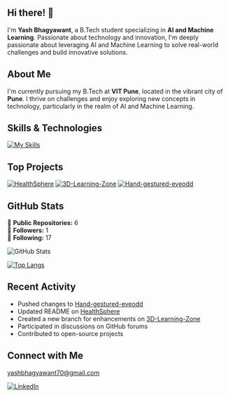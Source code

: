 ## Hi there! 👋

I'm **Yash Bhagyawant**, a B.Tech student specializing in **AI and Machine Learning**. Passionate about technology and innovation, I'm deeply passionate about leveraging AI and Machine Learning to solve real-world challenges and build innovative solutions.

## About Me

I'm currently pursuing my B.Tech at **VIT Pune**, located in the vibrant city of **Pune**. I thrive on challenges and enjoy exploring new concepts in technology, particularly in the realm of AI and Machine Learning.

## Skills & Technologies

[![My Skills](https://skillicons.dev/icons?i=python,cpp,js,html,css,django,mysql,git,github,ai,opencv,tensorflow
)](https://skillicons.dev)

## Top Projects

[![HealthSphere](https://github-readme-stats.vercel.app/api/pin/?username=yash-7575&repo=HealthSphere&theme=dark)](https://github.com/yash-7575/HealthSphere)
[![3D-Learning-Zone](https://github-readme-stats.vercel.app/api/pin/?username=yash-7575&repo=3D-Learning-Zone&theme=dark)](https://github.com/yash-7575/3D-Learning-Zone)
[![Hand-gestured-eveodd](https://github-readme-stats.vercel.app/api/pin/?username=yash-7575&repo=Hand-gestured-eveodd&theme=dark)](https://github.com/yash-7575/Hand-gestured-eveodd)

## GitHub Stats

🌟 **Public Repositories:** 6  
👥 **Followers:** 1  
🔗 **Following:** 17 

![GitHub Stats](https://github-readme-stats.vercel.app/api?username=yash-7575&show_icons=true&theme=radical)

[![Top Langs](https://github-readme-stats.vercel.app/api/top-langs/?username=yash-7575&layout=compact&theme=dark)](https://github.com/anuraghazra/github-readme-stats)

## Recent Activity

- Pushed changes to [Hand-gestured-eveodd](https://github.com/yash-7575/Hand-gestured-eveodd)
- Updated README on [HealthSphere](https://github.com/yash-7575/HealthSphere)
- Created a new branch for enhancements on [3D-Learning-Zone](https://github.com/yash-7575/3D-Learning-Zone)
- Participated in discussions on GitHub forums
- Contributed to open-source projects

## Connect with Me

yashbhagyawant70@gmail.com

[![LinkedIn](https://img.shields.io/badge/LinkedIn-Connect-blue?style=flat-square&logo=linkedin)](https://www.linkedin.com/in/yash-bhagyawant-4ba84b322)
